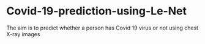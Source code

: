 # Covid-19-prediction-using-Le-Net
The aim is to predict whether a person has Covid 19 virus or not using chest X-ray images
